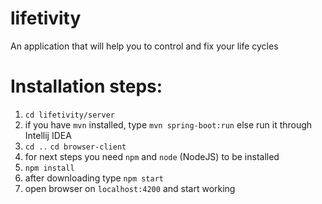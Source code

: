 # lifetivity
An application that will help you to control and fix your life cycles

# Installation steps:
1. `cd lifetivity/server`
2. if you have `mvn` installed, type `mvn spring-boot:run`
else run it through Intellij IDEA
4. `cd ..` `cd browser-client`
5. for next steps you need `npm` and `node` (NodeJS) to be installed
6. `npm install`
7. after downloading type `npm start`
8. open browser on `localhost:4200` and start working
